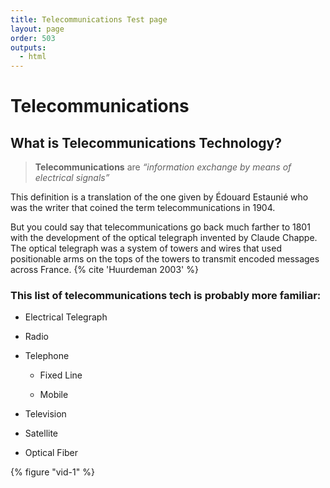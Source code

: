 ```yaml
---
title: Telecommunications Test page
layout: page
order: 503
outputs:
  - html
---
```

# Telecommunications #

## What is Telecommunications Technology? ## 

>**Telecommunications** are _“information exchange by means of electrical signals”_

This definition is a translation of the one given by Édouard Estaunié who was the writer that coined the term telecommunications in 1904.

But you could say that telecommunications go back much farther to 1801 with the development of the optical telegraph invented by Claude Chappe. The optical telegraph was a system of towers and wires that used positionable arms on the tops of the towers to transmit encoded messages across France. {% cite 'Huurdeman 2003' %}

### This list of telecommunications tech is probably more familiar: ###

- Electrical Telegraph

- Radio

- Telephone
  
  - Fixed Line
  
  - Mobile

- Television

- Satellite

- Optical Fiber

{% figure "vid-1" %}
